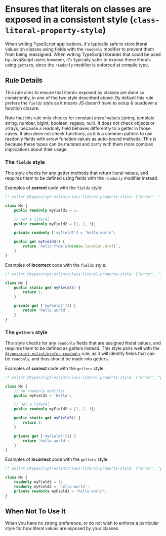 # Ensures that literals on classes are exposed in a consistent style (`class-literal-property-style`)

When writing TypeScript applications, it's typically safe to store literal values on classes using fields with the `readonly` modifier to prevent them from being reassigned.
When writing TypeScript libraries that could be used by JavaScript users however, it's typically safer to expose these literals using `getter`s, since the `readonly` modifier is enforced at compile type.

## Rule Details

This rule aims to ensure that literals exposed by classes are done so consistently, in one of the two style described above.
By default this rule prefers the `fields` style as it means JS doesn't have to setup & teardown a function closure.

Note that this rule only checks for constant _literal_ values (string, template string, number, bigint, boolean, regexp, null). It does not check objects or arrays, because a readonly field behaves differently to a getter in those cases. It also does not check functions, as it is a common pattern to use readonly fields with arrow function values as auto-bound methods.
This is because these types can be mutated and carry with them more complex implications about their usage.

### The `fields` style

This style checks for any getter methods that return literal values, and requires them to be defined using fields with the `readonly` modifier instead.

Examples of **correct** code with the `fields` style:

```ts
/* eslint @typescript-eslint/class-literal-property-style: ["error", "fields"] */

class Mx {
    public readonly myField1 = 1;

    // not a literal
    public readonly myField2 = [1, 2, 3];

    private readonly ['myField3'] = 'hello world';

    public get myField4() {
        return `hello from ${window.location.href}`;
    }
}
```

Examples of **incorrect** code with the `fields` style:

```ts
/* eslint @typescript-eslint/class-literal-property-style: ["error", "fields"] */

class Mx {
    public static get myField1() {
        return 1;
    }

    private get ['myField2']() {
        return 'hello world';
    }
}
```

### The `getters` style

This style checks for any `readonly` fields that are assigned literal values, and requires them to be defined as getters instead.
This style pairs well with the [`@typescript-eslint/prefer-readonly`](prefer-readonly.md) rule,
as it will identify fields that can be `readonly`, and thus should be made into getters.

Examples of **correct** code with the `getters` style:

```ts
/* eslint @typescript-eslint/class-literal-property-style: ["error", "getters"] */

class Mx {
    // no readonly modifier
    public myField1 = 'hello';

    // not a literal
    public readonly myField2 = [1, 2, 3];

    public static get myField3() {
        return 1;
    }

    private get ['myField4']() {
        return 'hello world';
    }
}
```

Examples of **incorrect** code with the `getters` style:

```ts
/* eslint @typescript-eslint/class-literal-property-style: ["error", "getters"] */

class Mx {
    readonly myField1 = 1;
    readonly myField2 = `hello world`;
    private readonly myField3 = 'hello world';
}
```

## When Not To Use It

When you have no strong preference, or do not wish to enforce a particular style
for how literal values are exposed by your classes.
